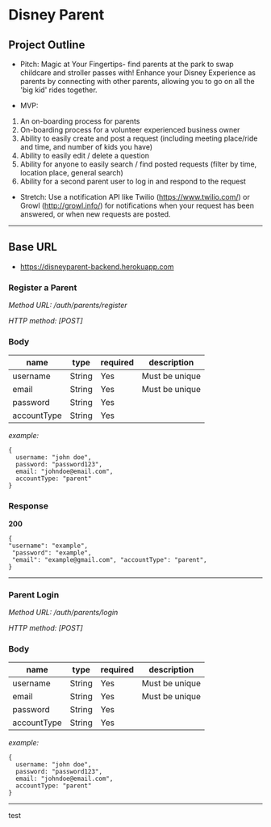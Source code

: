 # Disney Parent

## Project Outline

- Pitch: Magic at Your Fingertips- find parents at the park to swap childcare and stroller passes with! Enhance your Disney Experience as parents by connecting with other parents, allowing you to go on all the 'big kid' rides together.

* MVP:

1.  An on-boarding process for parents
2.  On-boarding process for a volunteer experienced business owner
3.  Ability to easily create and post a request (including meeting place/ride and time, and number of kids you have)
4.  Ability to easily edit / delete a question
5.  Ability for anyone to easily search / find posted requests (filter by time, location place, general search)
6.  Ability for a second parent user to log in and respond to the request

- Stretch: Use a notification API like Twilio (https://www.twilio.com/) or Growl (http://growl.info/) for notifications when your request has been answered, or when new requests are posted.

---

## Base URL

- https://disneyparent-backend.herokuapp.com

### Register a Parent

_Method URL: /auth/parents/register_

_HTTP method: [POST]_

### Body

| name        | type   | required | description    |
| ----------- | ------ | -------- | -------------- |
| username    | String | Yes      | Must be unique |
| email       | String | Yes      | Must be unique |
| password    | String | Yes      |                |
| accountType | String | Yes      |                |

_example:_

```
{
  username: "john doe",
  password: "password123",
  email: "johndoe@email.com",
  accountType: "parent"
}
```

### Response

**200**

```
{
"username": "example",
 "password": "example",
 "email": "example@gmail.com", "accountType": "parent",
}
```

---

### Parent Login

_Method URL: /auth/parents/login_

_HTTP method: [POST]_

### Body

| name        | type   | required | description    |
| ----------- | ------ | -------- | -------------- |
| username    | String | Yes      | Must be unique |
| email       | String | Yes      | Must be unique |
| password    | String | Yes      |                |
| accountType | String | Yes      |                |

_example:_

```
{
  username: "john doe",
  password: "password123",
  email: "johndoe@email.com",
  accountType: "parent"
}
```

---

test
